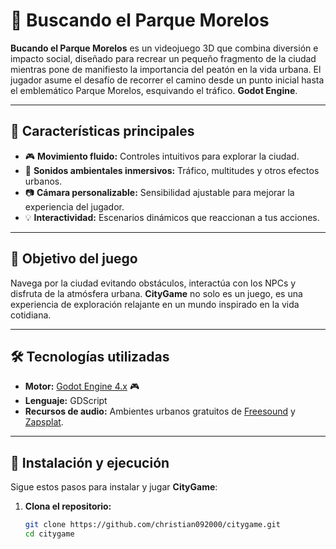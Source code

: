 # 🌆 **Buscando el Parque Morelos**

**Bucando el Parque Morelos** es un videojuego 3D que combina diversión e impacto social, diseñado para recrear un pequeño fragmento de la ciudad mientras pone de manifiesto la importancia del peatón en la vida urbana. El jugador asume el desafío de recorrer el camino desde un punto inicial hasta el emblemático Parque Morelos, esquivando el tráfico. **Godot Engine**.

---

## 🚀 **Características principales**
- 🎮 **Movimiento fluido:** Controles intuitivos para explorar la ciudad.
- 🌆 **Sonidos ambientales inmersivos:** Tráfico, multitudes y otros efectos urbanos.
- 📷 **Cámara personalizable:** Sensibilidad ajustable para mejorar la experiencia del jugador.
- 💡 **Interactividad:** Escenarios dinámicos que reaccionan a tus acciones.

---

## 🎯 **Objetivo del juego**
Navega por la ciudad evitando obstáculos, interactúa con los NPCs y disfruta de la atmósfera urbana. **CityGame** no solo es un juego, es una experiencia de exploración relajante en un mundo inspirado en la vida cotidiana.

---

## 🛠️ **Tecnologías utilizadas**
- **Motor:** [Godot Engine 4.x](https://godotengine.org/) 🎮
- **Lenguaje:** GDScript
- **Recursos de audio:** Ambientes urbanos gratuitos de [Freesound](https://freesound.org/) y [Zapsplat](https://zapsplat.com/).

---

## 🔧 **Instalación y ejecución**
Sigue estos pasos para instalar y jugar **CityGame**:

1. **Clona el repositorio:**
   ```bash
   git clone https://github.com/christian092000/citygame.git
   cd citygame
